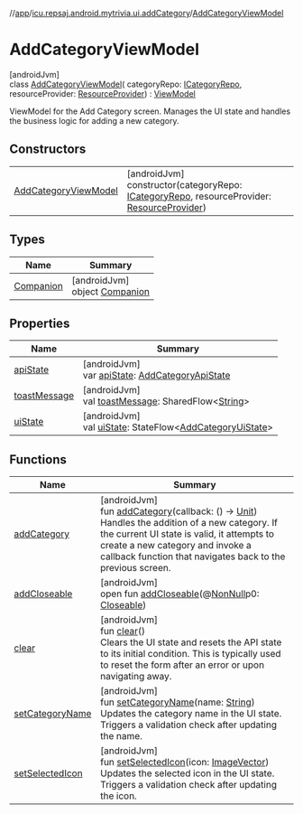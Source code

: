 //[app](../../../index.md)/[icu.repsaj.android.mytrivia.ui.addCategory](../index.md)/[AddCategoryViewModel](index.md)

# AddCategoryViewModel

[androidJvm]\
class [AddCategoryViewModel](index.md)(
categoryRepo: [ICategoryRepo](../../icu.repsaj.android.mytrivia.data/-i-category-repo/index.md),
resourceProvider: [ResourceProvider](../../icu.repsaj.android.mytrivia.ui.providers/-resource-provider/index.md)) : [ViewModel](https://developer.android.com/reference/kotlin/androidx/lifecycle/ViewModel.html)

ViewModel for the Add Category screen. Manages the UI state and handles the business logic for
adding a new category.

## Constructors

|                                                     |                                                                                                                                                                                                                                                |
|-----------------------------------------------------|------------------------------------------------------------------------------------------------------------------------------------------------------------------------------------------------------------------------------------------------|
| [AddCategoryViewModel](-add-category-view-model.md) | [androidJvm]<br>constructor(categoryRepo: [ICategoryRepo](../../icu.repsaj.android.mytrivia.data/-i-category-repo/index.md), resourceProvider: [ResourceProvider](../../icu.repsaj.android.mytrivia.ui.providers/-resource-provider/index.md)) |

## Types

| Name                             | Summary                                                 |
|----------------------------------|---------------------------------------------------------|
| [Companion](-companion/index.md) | [androidJvm]<br>object [Companion](-companion/index.md) |

## Properties

| Name                             | Summary                                                                                                                                                  |
|----------------------------------|----------------------------------------------------------------------------------------------------------------------------------------------------------|
| [apiState](api-state.md)         | [androidJvm]<br>var [apiState](api-state.md): [AddCategoryApiState](../-add-category-api-state/index.md)                                                 |
| [toastMessage](toast-message.md) | [androidJvm]<br>val [toastMessage](toast-message.md): SharedFlow&lt;[String](https://kotlinlang.org/api/latest/jvm/stdlib/kotlin/-string/index.html)&gt; |
| [uiState](ui-state.md)           | [androidJvm]<br>val [uiState](ui-state.md): StateFlow&lt;[AddCategoryUiState](../-add-category-ui-state/index.md)&gt;                                    |

## Functions

| Name                                                                                                                             | Summary                                                                                                                                                                                                                                                                                                                                          |
|----------------------------------------------------------------------------------------------------------------------------------|--------------------------------------------------------------------------------------------------------------------------------------------------------------------------------------------------------------------------------------------------------------------------------------------------------------------------------------------------|
| [addCategory](add-category.md)                                                                                                   | [androidJvm]<br>fun [addCategory](add-category.md)(callback: () -&gt; [Unit](https://kotlinlang.org/api/latest/jvm/stdlib/kotlin/-unit/index.html))<br>Handles the addition of a new category. If the current UI state is valid, it attempts to create a new category and invoke a callback function that navigates back to the previous screen. |
| [addCloseable](../../icu.repsaj.android.mytrivia.ui.gameHistory/-history-view-model/index.md#264516373%2FFunctions%2F-912451524) | [androidJvm]<br>open fun [addCloseable](../../icu.repsaj.android.mytrivia.ui.gameHistory/-history-view-model/index.md#264516373%2FFunctions%2F-912451524)(@[NonNull](https://developer.android.com/reference/kotlin/androidx/annotation/NonNull.html)p0: [Closeable](https://developer.android.com/reference/kotlin/java/io/Closeable.html))     |
| [clear](clear.md)                                                                                                                | [androidJvm]<br>fun [clear](clear.md)()<br>Clears the UI state and resets the API state to its initial condition. This is typically used to reset the form after an error or upon navigating away.                                                                                                                                               |
| [setCategoryName](set-category-name.md)                                                                                          | [androidJvm]<br>fun [setCategoryName](set-category-name.md)(name: [String](https://kotlinlang.org/api/latest/jvm/stdlib/kotlin/-string/index.html))<br>Updates the category name in the UI state. Triggers a validation check after updating the name.                                                                                           |
| [setSelectedIcon](set-selected-icon.md)                                                                                          | [androidJvm]<br>fun [setSelectedIcon](set-selected-icon.md)(icon: [ImageVector](https://developer.android.com/reference/kotlin/androidx/compose/ui/graphics/vector/ImageVector.html))<br>Updates the selected icon in the UI state. Triggers a validation check after updating the icon.                                                         |
